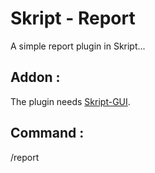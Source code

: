 <h1>Skript - Report</h1>
A simple report plugin in Skript...
<h2>Addon :</h2>
The plugin needs <a href="https://forums.skunity.com/resources/skript-gui.1544/">Skript-GUI</a>.
<h2>Command :</h2>
/report <player>
